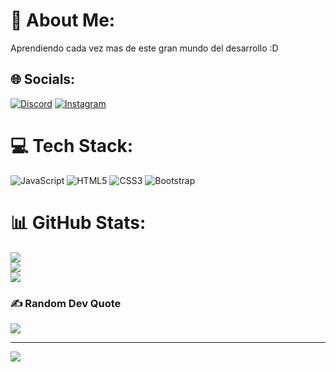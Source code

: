 
# 💫 About Me:
Aprendiendo cada vez mas de este gran mundo del desarrollo :D


## 🌐 Socials:
[![Discord](https://img.shields.io/badge/Discord-%237289DA.svg?logo=discord&logoColor=white)](https://discord.gg/Tackosday#5942) [![Instagram](https://img.shields.io/badge/Instagram-%23E4405F.svg?logo=Instagram&logoColor=white)](https://instagram.com/coffe.js) 

# 💻 Tech Stack:
![JavaScript](https://img.shields.io/badge/javascript-%23323330.svg?style=for-the-badge&logo=javascript&logoColor=%23F7DF1E) ![HTML5](https://img.shields.io/badge/html5-%23E34F26.svg?style=for-the-badge&logo=html5&logoColor=white) ![CSS3](https://img.shields.io/badge/css3-%231572B6.svg?style=for-the-badge&logo=css3&logoColor=white) ![Bootstrap](https://img.shields.io/badge/bootstrap-%23563D7C.svg?style=for-the-badge&logo=bootstrap&logoColor=white)
# 📊 GitHub Stats:
![](https://github-readme-stats.vercel.app/api?username=JuanDavidEscalanteCastaneda-Campus&theme=tokyonight&hide_border=true&include_all_commits=true&count_private=false)<br/>
![](https://github-readme-streak-stats.herokuapp.com/?user=JuanDavidEscalanteCastaneda-Campus&theme=tokyonight&hide_border=true)<br/>
![](https://github-readme-stats.vercel.app/api/top-langs/?username=JuanDavidEscalanteCastaneda-Campus&theme=tokyonight&hide_border=true&include_all_commits=true&count_private=false&layout=compact)

### ✍️ Random Dev Quote
![](https://quotes-github-readme.vercel.app/api?type=horizontal&theme=tokyonight)

---
[![](https://visitcount.itsvg.in/api?id=JuanDavidEscalanteCastaneda-Campus&icon=2&color=1)](https://visitcount.itsvg.in)

<!-- Proudly created with GPRM ( https://gprm.itsvg.in ) -->

